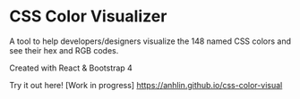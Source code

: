 # CSS Color Visualizer

A tool to help developers/designers visualize the 148 named CSS colors and see their hex and RGB codes.

Created with React & Bootstrap 4

Try it out here! [Work in progress] https://anhlin.github.io/css-color-visual
